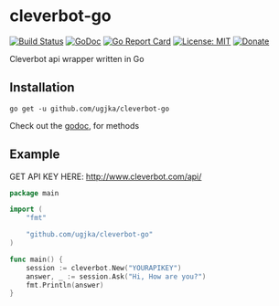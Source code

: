 # cleverbot-go
[![Build Status](https://travis-ci.org/ugjka/cleverbot-go.svg?branch=master)](https://travis-ci.org/ugjka/cleverbot-go)
[![GoDoc](https://godoc.org/github.com/ugjka/cleverbot-go?status.svg)](https://godoc.org/github.com/ugjka/cleverbot-go)
[![Go Report Card](https://goreportcard.com/badge/github.com/ugjka/cleverbot-go)](https://goreportcard.com/report/github.com/ugjka/cleverbot-go)
[![License: MIT](https://img.shields.io/badge/License-MIT-yellow.svg)](https://opensource.org/licenses/MIT)
[![Donate](https://dl.ugjka.net/Donate-PayPal-green.svg)](https://www.paypal.com/cgi-bin/webscr?cmd=_s-xclick&hosted_button_id=UVTCZYQ3FVNCY)

Cleverbot api wrapper written in Go

## Installation
    go get -u github.com/ugjka/cleverbot-go

Check out the [godoc](https://godoc.org/github.com/ugjka/cleverbot-go), for methods

## Example

GET API KEY HERE: http://www.cleverbot.com/api/
```go
package main

import (
	"fmt"

	"github.com/ugjka/cleverbot-go"
)

func main() {
	session := cleverbot.New("YOURAPIKEY")
	answer, _ := session.Ask("Hi, How are you?")
	fmt.Println(answer)
}
```
